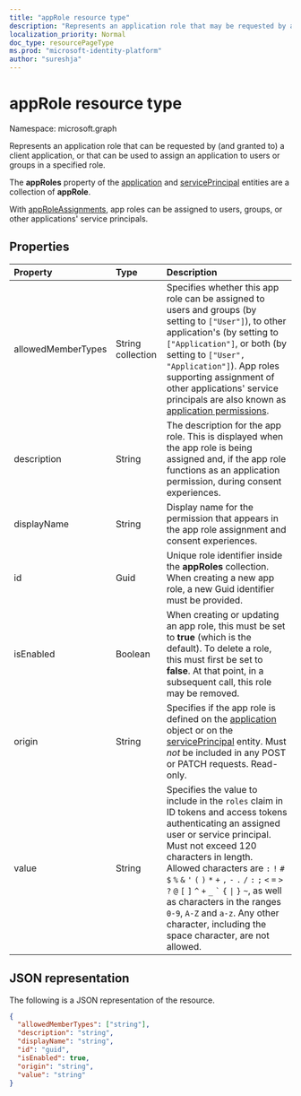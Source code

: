 ```yaml
---
title: "appRole resource type"
description: "Represents an application role that may be requested by a client application calling another application or that may be used to assign an application to users or groups in a specified application role."
localization_priority: Normal
doc_type: resourcePageType
ms.prod: "microsoft-identity-platform"
author: "sureshja"
---
```


# appRole resource type

Namespace: microsoft.graph

Represents an application role that can be requested by (and granted to) a client application, or that can be used to assign an application to users or groups in a specified role. 

The **appRoles** property of the [application](application.md) and [servicePrincipal](serviceprincipal.md) entities are a collection of **appRole**. 

With [appRoleAssignments](approleassignment.md), app roles can be assigned to users, groups, or other applications' service principals.

## Properties

| Property   | Type |Description|
|:---------------|:--------|:----------|
|allowedMemberTypes|String collection|Specifies whether this app role can be assigned to users and groups (by setting to `["User"]`), to other application's (by setting to `["Application"]`, or both (by setting to `["User", "Application"]`). App roles supporting assignment of other applications' service principals are also known as [application permissions](/graph/auth/auth-concepts#microsoft-graph-permissions).|
|description|String|The description for the app role. This is displayed when the app role is being assigned and, if the app role functions as an application permission, during  consent experiences.|
|displayName|String|Display name for the permission that appears in the app role assignment and consent experiences.|
|id|Guid|Unique role identifier inside the **appRoles** collection. When creating a new app role, a new Guid identifier must be provided. |
|isEnabled|Boolean|When creating or updating an app role, this must be set to **true** (which is the default). To delete a role, this must first be set to **false**.  At that point, in a subsequent call, this role may be removed.|
|origin|String| Specifies if the app role is defined on the [application](application.md) object or on the [servicePrincipal](serviceprincipal.md) entity. Must _not_ be included in any POST or PATCH requests. Read-only. |
|value|String|Specifies the value to include in the `roles` claim in ID tokens and access tokens authenticating an assigned user or service principal. Must not exceed 120 characters in length. Allowed characters are `:` `!` `#` `$` `%` `&` `'` `(` `)` `*` `+` `,` `-` `.` `/` `:` `;` <code>&lt;</code> `=` <code>&gt;</code> `?` `@` `[` `]` `^` `+` `_` <code>&#96;</code> `{` <code>&#124;</code> `}` `~`, as well as characters in the ranges `0-9`, `A-Z` and `a-z`. Any other character, including the space character, are not allowed.  |

## JSON representation

The following is a JSON representation of the resource.

<!-- {
  "blockType": "resource",
  "optionalProperties": [

  ],
  "@odata.type": "microsoft.graph.appRole"
}-->

```json
{
  "allowedMemberTypes": ["string"],
  "description": "string",
  "displayName": "string",
  "id": "guid",
  "isEnabled": true,
  "origin": "string",
  "value": "string"
}
```

<!-- uuid: 8fcb5dbc-d5aa-4681-8e31-b001d5168d79
2015-10-25 14:57:30 UTC -->
<!--
{
  "type": "#page.annotation",
  "description": "appRole resource",
  "keywords": "",
  "section": "documentation",
  "tocPath": "",
  "suppressions": []
}
-->
